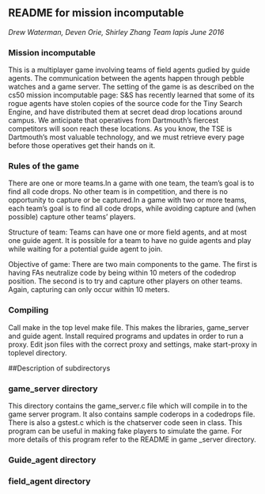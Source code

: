 ## README for mission incomputable

*Drew Waterman, Deven Orie, Shirley Zhang*
*Team lapis*
*June 2016*

### Mission incomputable
This is a multiplayer game involving teams of field agents gudied by guide agents. The communication between the agents happen through pebble watches and a game server. The setting of the game is as described on the cs50 mission incomputable page:
S&S has recently learned that some of its rogue agents have stolen copies of the source code for the Tiny Search Engine, and have distributed them at secret dead drop locations around campus. We anticipate that operatives from Dartmouth’s fiercest competitors will soon reach these locations. As you know, the TSE is Dartmouth’s most valuable technology, and we must retrieve every page before those operatives get their hands on it.

### Rules of the game
There are one or more teams.In a game with one team, the team’s goal is to find all code drops. No other team is in competition, and there is no opportunity to capture or be captured.In a game with two or more teams, each team’s goal is to find all code drops, while avoiding capture and (when possible) capture other teams’ players.

Structure of team: Teams can have one or more field agents, and at most one guide agent. It is possible for a team to have no guide agents and play while waiting for a potential guide agent to join.

Objective of game: There are two main components to the game. The first is having FAs neutralize code by being within 10 meters of the codedrop position. The second is to try and capture other players on other teams. Again, capturing can only occur within 10 meters.

### Compiling
Call make in the top level make file. This makes the libraries, game_server and guide agent. Install required programs and updates in order to run a proxy. Edit json files with the correct proxy and settings, make start-proxy in toplevel directory.


##Description of subdirectorys

### game_server directory
This directory contains the game_server.c file which will compile in to the game server program. It also contains sample coderops in a codedrops file. 
There is also a gstest.c which is the chatserver code seen in class. This program can be useful in making fake players to simulate the game. For more details of this program refer to the README in game _server directory.

### Guide_agent directory

### field_agent directory